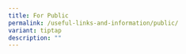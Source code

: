 ```yaml
---
title: For Public
permalink: /useful-links-and-information/public/
variant: tiptap
description: ""
---
```

